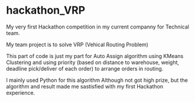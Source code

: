 # hackathon_VRP
My very first Hackathon competition in my current companny for Technical team.

My team project is to solve VRP (Vehical Routing Problem)

This part of code is just my part for Auto Assign algorithm using KMeans Clustering and using priority (based on distance to warehouse, weight, deadline pick/deliver of each order) to arrange orders in routing.

I mainly used Python for this algorithm
Although not got high prize, but the algorithm and result made me sastisfied with my first Hackathon experience.
